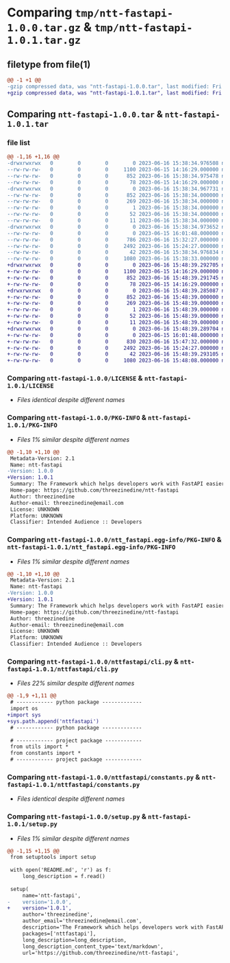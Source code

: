 # Comparing `tmp/ntt-fastapi-1.0.0.tar.gz` & `tmp/ntt-fastapi-1.0.1.tar.gz`

## filetype from file(1)

```diff
@@ -1 +1 @@
-gzip compressed data, was "ntt-fastapi-1.0.0.tar", last modified: Fri Jun 16 15:38:34 2023, max compression
+gzip compressed data, was "ntt-fastapi-1.0.1.tar", last modified: Fri Jun 16 15:48:39 2023, max compression
```

## Comparing `ntt-fastapi-1.0.0.tar` & `ntt-fastapi-1.0.1.tar`

### file list

```diff
@@ -1,16 +1,16 @@
-drwxrwxrwx   0        0        0        0 2023-06-16 15:38:34.976508 ntt-fastapi-1.0.0/
--rw-rw-rw-   0        0        0     1100 2023-06-15 14:16:29.000000 ntt-fastapi-1.0.0/LICENSE
--rw-rw-rw-   0        0        0      852 2023-06-16 15:38:34.975478 ntt-fastapi-1.0.0/PKG-INFO
--rw-rw-rw-   0        0        0       78 2023-06-15 14:16:29.000000 ntt-fastapi-1.0.0/README.md
-drwxrwxrwx   0        0        0        0 2023-06-16 15:38:34.967731 ntt-fastapi-1.0.0/ntt_fastapi.egg-info/
--rw-rw-rw-   0        0        0      852 2023-06-16 15:38:34.000000 ntt-fastapi-1.0.0/ntt_fastapi.egg-info/PKG-INFO
--rw-rw-rw-   0        0        0      269 2023-06-16 15:38:34.000000 ntt-fastapi-1.0.0/ntt_fastapi.egg-info/SOURCES.txt
--rw-rw-rw-   0        0        0        1 2023-06-16 15:38:34.000000 ntt-fastapi-1.0.0/ntt_fastapi.egg-info/dependency_links.txt
--rw-rw-rw-   0        0        0       52 2023-06-16 15:38:34.000000 ntt-fastapi-1.0.0/ntt_fastapi.egg-info/entry_points.txt
--rw-rw-rw-   0        0        0       11 2023-06-16 15:38:34.000000 ntt-fastapi-1.0.0/ntt_fastapi.egg-info/top_level.txt
-drwxrwxrwx   0        0        0        0 2023-06-16 15:38:34.973652 ntt-fastapi-1.0.0/nttfastapi/
--rw-rw-rw-   0        0        0        0 2023-06-15 16:01:48.000000 ntt-fastapi-1.0.0/nttfastapi/__init__.py
--rw-rw-rw-   0        0        0      786 2023-06-16 15:32:27.000000 ntt-fastapi-1.0.0/nttfastapi/cli.py
--rw-rw-rw-   0        0        0     2492 2023-06-16 15:24:27.000000 ntt-fastapi-1.0.0/nttfastapi/constants.py
--rw-rw-rw-   0        0        0       42 2023-06-16 15:38:34.976834 ntt-fastapi-1.0.0/setup.cfg
--rw-rw-rw-   0        0        0     1080 2023-06-16 15:38:33.000000 ntt-fastapi-1.0.0/setup.py
+drwxrwxrwx   0        0        0        0 2023-06-16 15:48:39.292705 ntt-fastapi-1.0.1/
+-rw-rw-rw-   0        0        0     1100 2023-06-15 14:16:29.000000 ntt-fastapi-1.0.1/LICENSE
+-rw-rw-rw-   0        0        0      852 2023-06-16 15:48:39.291745 ntt-fastapi-1.0.1/PKG-INFO
+-rw-rw-rw-   0        0        0       78 2023-06-15 14:16:29.000000 ntt-fastapi-1.0.1/README.md
+drwxrwxrwx   0        0        0        0 2023-06-16 15:48:39.285087 ntt-fastapi-1.0.1/ntt_fastapi.egg-info/
+-rw-rw-rw-   0        0        0      852 2023-06-16 15:48:39.000000 ntt-fastapi-1.0.1/ntt_fastapi.egg-info/PKG-INFO
+-rw-rw-rw-   0        0        0      269 2023-06-16 15:48:39.000000 ntt-fastapi-1.0.1/ntt_fastapi.egg-info/SOURCES.txt
+-rw-rw-rw-   0        0        0        1 2023-06-16 15:48:39.000000 ntt-fastapi-1.0.1/ntt_fastapi.egg-info/dependency_links.txt
+-rw-rw-rw-   0        0        0       52 2023-06-16 15:48:39.000000 ntt-fastapi-1.0.1/ntt_fastapi.egg-info/entry_points.txt
+-rw-rw-rw-   0        0        0       11 2023-06-16 15:48:39.000000 ntt-fastapi-1.0.1/ntt_fastapi.egg-info/top_level.txt
+drwxrwxrwx   0        0        0        0 2023-06-16 15:48:39.289704 ntt-fastapi-1.0.1/nttfastapi/
+-rw-rw-rw-   0        0        0        0 2023-06-15 16:01:48.000000 ntt-fastapi-1.0.1/nttfastapi/__init__.py
+-rw-rw-rw-   0        0        0      830 2023-06-16 15:47:32.000000 ntt-fastapi-1.0.1/nttfastapi/cli.py
+-rw-rw-rw-   0        0        0     2492 2023-06-16 15:24:27.000000 ntt-fastapi-1.0.1/nttfastapi/constants.py
+-rw-rw-rw-   0        0        0       42 2023-06-16 15:48:39.293105 ntt-fastapi-1.0.1/setup.cfg
+-rw-rw-rw-   0        0        0     1080 2023-06-16 15:48:08.000000 ntt-fastapi-1.0.1/setup.py
```

### Comparing `ntt-fastapi-1.0.0/LICENSE` & `ntt-fastapi-1.0.1/LICENSE`

 * *Files identical despite different names*

### Comparing `ntt-fastapi-1.0.0/PKG-INFO` & `ntt-fastapi-1.0.1/PKG-INFO`

 * *Files 1% similar despite different names*

```diff
@@ -1,10 +1,10 @@
 Metadata-Version: 2.1
 Name: ntt-fastapi
-Version: 1.0.0
+Version: 1.0.1
 Summary: The Framework which helps developers work with FastAPI easier
 Home-page: https://github.com/threezinedine/ntt-fastapi
 Author: threezinedine
 Author-email: threezinedine@email.com
 License: UNKNOWN
 Platform: UNKNOWN
 Classifier: Intended Audience :: Developers
```

### Comparing `ntt-fastapi-1.0.0/ntt_fastapi.egg-info/PKG-INFO` & `ntt-fastapi-1.0.1/ntt_fastapi.egg-info/PKG-INFO`

 * *Files 1% similar despite different names*

```diff
@@ -1,10 +1,10 @@
 Metadata-Version: 2.1
 Name: ntt-fastapi
-Version: 1.0.0
+Version: 1.0.1
 Summary: The Framework which helps developers work with FastAPI easier
 Home-page: https://github.com/threezinedine/ntt-fastapi
 Author: threezinedine
 Author-email: threezinedine@email.com
 License: UNKNOWN
 Platform: UNKNOWN
 Classifier: Intended Audience :: Developers
```

### Comparing `ntt-fastapi-1.0.0/nttfastapi/cli.py` & `ntt-fastapi-1.0.1/nttfastapi/cli.py`

 * *Files 22% similar despite different names*

```diff
@@ -1,9 +1,11 @@
 # ------------ python package ------------- 
 import os
+import sys 
+sys.path.append('nttfastapi')
 # ------------ python package ------------- 
 
 # ------------ project package ------------
 from utils import *
 from constants import *
 # ------------ project package ------------
```

### Comparing `ntt-fastapi-1.0.0/nttfastapi/constants.py` & `ntt-fastapi-1.0.1/nttfastapi/constants.py`

 * *Files identical despite different names*

### Comparing `ntt-fastapi-1.0.0/setup.py` & `ntt-fastapi-1.0.1/setup.py`

 * *Files 1% similar despite different names*

```diff
@@ -1,15 +1,15 @@
 from setuptools import setup
 
 with open('README.md', 'r') as f:
     long_description = f.read()
 
 setup(
     name='ntt-fastapi',
-    version='1.0.0',
+    version='1.0.1',
     author='threezinedine',
     author_email='threezinedine@email.com',
     description='The Framework which helps developers work with FastAPI easier',
     packages=['nttfastapi'],
     long_description=long_description,
     long_description_content_type='text/markdown',
     url='https://github.com/threezinedine/ntt-fastapi',
```

